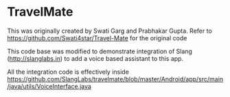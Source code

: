 # TravelMate

This was originally created by Swati Garg and Prabhakar Gupta. Refer to https://github.com/Swati4star/Travel-Mate for the original code

This code base was modified to demonstrate integration of Slang (http://slanglabs.in) to add a voice based assistant to this app.

All the integration code is effectively inside https://github.com/SlangLabs/travelmate/blob/master/Android/app/src/main/java/utils/VoiceInterface.java

